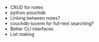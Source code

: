 - CRUD for notes
- python-pouchdb
- Linking between notes?
- couchdb-lucene for full-text searching?
- Better CLI interfaces
- List making
